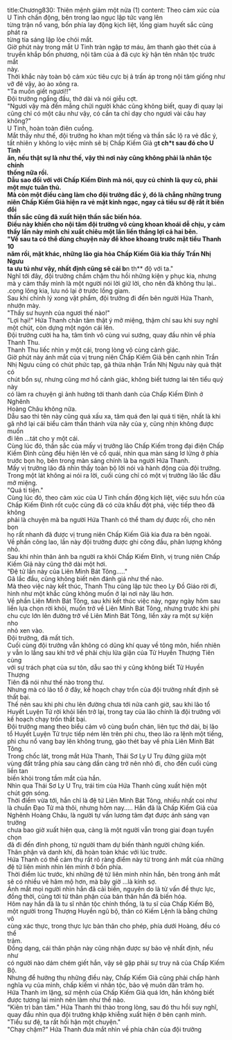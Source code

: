 title:Chương830: Thiên mệnh giảm một nửa (1)
content:
Theo cảm xúc của U Tinh chấn động, bên trong lao ngục lập tức vang lên<br>từng trận nổ vang, bốn phía lay động kịch liệt, lồng giam huyết sắc cũng phát ra<br>từng tia sáng lập lòe chói mắt.<br>Giờ phút này trong mắt U Tinh tràn ngập tơ máu, âm thanh gào thét của ả<br>truyền khắp bốn phương, nội tâm của ả đã cực kỳ hận tên nhân tộc trước mắt<br>này.<br>Thời khắc này toàn bộ cảm xúc tiêu cực bị ả trấn áp trong nội tâm giống như<br>vỡ đê vậy, ào ào xông ra.<br>"Ta muốn giết ngươi!!"<br>Đội trưởng ngẩng đầu, thở dài và nói giễu cợt.<br>"Ngươi vậy mà đến mắng chửi người khác cũng không biết, quay đi quay lại<br>cũng chỉ có một câu như vậy, có cần ta chỉ dạy cho ngươi vài câu hay không?"<br>U Tinh, hoàn toàn điên cuồng.<br>Mắt thấy như thế, đội trưởng ho khan một tiếng và thần sắc lộ ra vẻ đắc ý,<br>tất nhiên y không lo việc mình sẽ bị Chấp Kiếm Giả g**t ch*t sau đó cho U Tinh<br>ăn, nếu thật sự là như thế, vậy thì nơi này cũng không phải là nhân tộc chính<br>thống nữa rồi.<br>Dẫu sao đối với với Chấp Kiếm Đình mà nói, quy củ chính là quy củ, phải<br>một mực tuân thủ.<br>Mà còn một điều càng làm cho đội trưởng đắc ý, đó là chẳng những trung<br>niên Chấp Kiếm Giả hiện ra vẻ mặt kinh ngạc, ngay cả tiểu sư đệ rất ít biến đổi<br>thần sắc cũng đã xuất hiện thần sắc biến hóa.<br>Điều này khiến cho nội tâm đội trưởng vô cùng khoan khoái dễ chịu, y cảm<br>thấy lần này mình chỉ xuất chiêu một lần liền thắng lợi cả hai bên.<br>"Về sau ta có thể dùng chuyện này để khoe khoang trước mặt tiểu Thanh 10<br>năm rồi, mặt khác, những lão gia hỏa Chấp Kiếm Giả kia thấy Trần Nhị Ngưu<br>ta ưu tú như vậy, nhất định cũng sẽ cải b**n th** độ với ta."<br>Nghĩ tới đây, đội trưởng chầm chậm thu hồi những kiện y phục kia, nhưng<br>mà y cảm thấy mình là một người nói lời giữ lời, cho nên đã không thu lại..<br>.cọng lông kia, lưu nó lại ở trước lồng giam.<br>Sau khi chỉnh lý xong vật phẩm, đội trưởng đi đến bên người Hứa Thanh,<br>nhướn mày.<br>"Thấy sư huynh của ngươi thế nào!"<br>"Lợi hại!" Hứa Thanh chân tâm thật ý mở miệng, thậm chí sau khi suy nghĩ<br>một chút, còn dựng một ngón cái lên.<br>Đội trưởng cười ha ha, tâm tình vô cùng vui sướng, quay đầu nhìn về phía<br>Thanh Thu.<br>Thanh Thu liếc nhìn y một cái, trong lòng vô cùng cảnh giác.<br>Giờ phút này ánh mắt của vị trung niên Chấp Kiếm Giả bên cạnh nhìn Trần<br>Nhị Ngưu cũng có chút phức tạp, gã thừa nhận Trần Nhị Ngưu này quả thật có<br>chút bổn sự, nhưng cũng mơ hồ cảnh giác, không biết tương lai tên tiểu quỷ này<br>có làm ra chuyện gì ảnh hưởng tới thanh danh của Chấp Kiếm Đình ở Nghênh<br>Hoàng Châu không nữa.<br>Dẫu sao thì tên này cũng quá xấu xa, tâm quá đen lại quá ti tiện, nhất là khi<br>gã nhớ lại cái biểu cảm thần thánh vừa nãy của y, cũng nhịn không được muốn<br>đi lên …tát cho y một cái.<br>Cùng lúc đó, thần sắc của mấy vị trưởng lão Chấp Kiếm trong đại điện Chấp<br>Kiếm Đình cũng đều hiện lên vẻ cổ quái, nhìn qua màn sáng lơ lửng ở phía<br>trước bọn họ, bên trong màn sáng chính là ba người Hứa Thanh.<br>Mấy vị trưởng lão đã nhìn thấy toàn bộ lời nói và hành động của đội trưởng.<br>Trong một lát không ai nói ra lời, cuối cùng chỉ có một vị trưởng lão lắc đầu<br>mở miệng.<br>"Quá ti tiện."<br>Cùng lúc đó, theo cảm xúc của U Tinh chấn động kịch liệt, việc sưu hồn của<br>Chấp Kiếm Đình rốt cuộc cũng đã có cửa khẩu đột phá, việc tiếp theo đã không<br>phải là chuyện mà ba người Hứa Thanh có thể tham dự được rồi, cho nên bọn<br>họ rất nhanh đã được vị trung niên Chấp Kiếm Giả kia đưa ra bên ngoài.<br>Về phần công lao, lần này đội trưởng được ghi công đầu, phân lượng không<br>nhỏ.<br>Sau khi nhìn thân ảnh ba người ra khỏi Chấp Kiếm Đình, vị trung niên Chấp<br>Kiếm Giả này cũng thở dài một hơi.<br>“Đệ tử lần này của Liên Minh Bát Tông....."<br>Gã lắc đầu, cũng không biết nên đánh giá như thế nào.<br>Mà theo việc này kết thúc, Thanh Thu cũng lập tức theo Ly Đồ Giáo rời đi,<br>hình như một khắc cũng không muốn ở lại nơi này lâu hơn.<br>Về phần Liên Minh Bát Tông, sau khi kết thúc việc này, ngay ngày hôm sau<br>liền lựa chọn rời khỏi, muốn trở về Liên Minh Bát Tông, nhưng trước khi phi<br>chu cực lớn lên đường trở về Liên Minh Bát Tông, liền xảy ra một sự kiện nho<br>nhỏ xen vào.<br>Đội trưởng, đã mất tích.<br>Cuối cùng đội trưởng vẫn không có dũng khí quay về tông môn, hiển nhiên<br>y vẫn lo lắng sau khi trở về phải chịu lửa giận của Tử Huyền Thượng Tiên cùng<br>với sự trách phạt của sư tôn, dẫu sao thì y cũng không biết Tử Huyền Thượng<br>Tiên đã nói như thế nào trong thư.<br>Nhưng mà có lão tổ ở đây, kế hoạch chạy trốn của đội trưởng nhất định sẽ<br>thất bại.<br>Thế nên sau khi phi chu lên đường chưa tới nửa canh giờ, sau khi lão tổ<br>Huyết Luyện Tử rời khỏi liền trở lại, trong tay của lão chính là đội trưởng với<br>kế hoạch chạy trốn thất bại.<br>Đội trưởng mang theo biểu cảm vô cùng buồn chán, liên tục thở dài, bị lão<br>tổ Huyết Luyện Tử trực tiếp ném lên trên phi chu, theo lão ra lệnh một tiếng,<br>phi chu nổ vang bay lên không trung, gào thét bay về phía Liên Minh Bát Tông.<br>Trong chốc lát, trong mắt Hứa Thanh, Thái Sơ Ly U Trụ đứng giữa một<br>vùng đất trắng phía sau càng dần càng trở nên nhỏ đi, cho đến cuối cùng liền tan<br>biến khỏi trong tầm mắt của hắn.<br>Nhìn qua Thái Sơ Ly U Trụ, trái tim của Hứa Thanh cũng xuất hiện một<br>chút gợn sóng.<br>Thời điểm vừa tới, hắn chỉ là đệ tử Liên Minh Bát Tông, nhiều nhất coi như<br>là chuẩn Đạo Tử mà thôi, nhưng hôm nay..... Hắn đã là Chấp Kiếm Giả của<br>Nghênh Hoàng Châu, là người tự vấn lương tâm đạt được ánh sáng vạn trưởng<br>chưa bao giờ xuất hiện qua, càng là một người vẫn trong giai đoạn tuyển chọn<br>đã đi đến đỉnh phong, từ người tham dự biến thành người chứng kiến.<br>Thân phận và danh khí, đã hoàn toàn khác với lúc trước.<br>Hứa Thanh có thể cảm thụ rất rõ ràng điểm này từ trong ánh mắt của những<br>đệ tử liên minh nhìn lén mình ở bốn phía.<br>Thời điểm lúc trước, khi những đệ tử liên minh nhìn hắn, bên trong ánh mắt<br>sẽ có nhiều vẻ hâm mộ hơn, mà bây giờ …là kính sợ.<br>Ánh mắt mọi người nhìn hắn đã cải biến, nguyên do là từ vấn đề thực lực,<br>đồng thời, cũng tới từ thân phận của bản thân hắn đã biến hóa.<br>Hôm nay hắn đã là tu sĩ nhân tộc chính thống, là tu sĩ của Chấp Kiếm Bộ,<br>một người trong Thượng Huyền ngũ bộ, thân có Kiếm Lệnh là bằng chứng vô<br>cùng xác thực, trong thực lực bản thân cho phép, phía dưới Hoàng, đều có thể<br>trảm.<br>Đồng dạng, cái thân phận này cũng nhận được sự bảo vệ nhất định, nếu như<br>có người nào dám chém giết hắn, vậy sẽ gặp phải sự truy nã của Chấp Kiếm Bộ.<br>Nhưng để hưởng thụ những điều này, Chấp Kiếm Giả cũng phải chấp hành<br>nghĩa vụ của mình, chấp kiếm vì nhân tộc, bảo vệ muôn dân trăm họ.<br>Hứa Thanh im lặng, sứ mệnh của Chấp Kiếm Giả quá lớn, hắn không biết<br>được tương lai mình nên làm như thế nào.<br>"Kiên trì bản tâm." Hứa Thanh thì thào trong lòng, sau đó thu hồi suy nghĩ,<br>quay đầu nhìn qua đội trưởng khập khiễng xuất hiện ở bên cạnh mình.<br>"Tiểu sư đệ, ta rất hối hận một chuyện."<br>"Chạy chậm?" Hứa Thanh đưa mắt nhìn về phía chân của đội trưởng